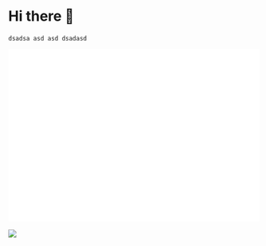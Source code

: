 <div>
  <div align="left">
    <h1>Hi there 👋</h1>
    
    dsadsa asd asd dsadasd
  </div>
  <div align="right">
    <img src="https://github.com/kubaty007/kubaty007/blob/master/metrics.plugin.isocalendar.fullyear.svg" alt="calendar">
  </div>
</div>

![](https://komarev.com/ghpvc/?username=kubaty007&color=brightgreen)


<!--
**kubaty007/kubaty007** is a ✨ _special_ ✨ repository because its `README.md` (this file) appears on your GitHub profile.

Here are some ideas to get you started:

- 🔭 I’m currently working on ...
- 🌱 I’m currently learning ...
- 👯 I’m looking to collaborate on ...
- 🤔 I’m looking for help with ...
- 💬 Ask me about ...
- 📫 How to reach me: ...
- 😄 Pronouns: ...
- ⚡ Fun fact: ...
-->
